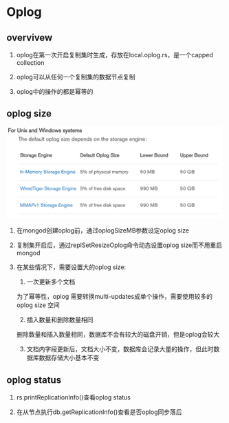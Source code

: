 # Oplog

## overvivew

1. oplog在第一次开启复制集时生成，存放在local.oplog.rs，是一个capped collection

2. oplog可以从任何一个复制集的数据节点复制

3. oplog中的操作的都是幂等的

## oplog size

![oplog size](../public/pics/oplogsize.png)

1. 在mongod创建oplog前，通过oplogSizeMB参数设定oplog size

2. 复制集开启后，通过replSetResizeOplog命令动态设置oplog size而不用重启mongod

3. 在某些情况下，需要设置大的oplog size:
    
    1. 一次更新多个文档

    为了幂等性，oplog 需要转换multi-updates成单个操作，需要使用较多的oplog size 空间

    2. 插入数量和删除数量相同

    删除数量和插入数量相同，数据库不会有较大的磁盘开销，但是oplog会较大

    3. 文档内字段更新后，文档大小不变，数据库会记录大量的操作，但此时数据库数据存储大小基本不变


## oplog status

1. rs.printReplicationInfo()查看oplog status

2. 在从节点执行db.getReplicationInfo()查看是否oplog同步落后